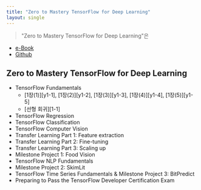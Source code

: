 ```yaml
---
title: "Zero to Mastery TensorFlow for Deep Learning"
layout: single
---
```


> "Zero to Mastery TensorFlow for Deep Learning"은 

* [e-Book](https://dev.mrdbourke.com/tensorflow-deep-learning/)
* [Github](https://github.com/mrdbourke/tensorflow-deep-learning)

## Zero to Mastery TensorFlow for Deep Learning
* TensorFlow Fundamentals
  * [1장(1)][y1-1], [1장(2)][y1-2], [1장(3)][y1-3], [1장(4)][y1-4], [1장(5)][y1-5]
  * [선형 회귀][1-1]
* TensorFlow Regression
* TensorFlow Classification
* TensorFlow Computer Vision
* Transfer Learning Part 1: Feature extraction
* Transfer Learning Part 2: Fine-tuning
* Transfer Learning Part 3: Scaling up
* Milestone Project 1: Food Vision
* TensorFlow NLP Fundamentals
* Milestone Project 2: SkimLit 
* TensorFlow Time Series Fundamentals & Milestone Project 3: BitPredict 
* Preparing to Pass the TensorFlow Developer Certification Exam

